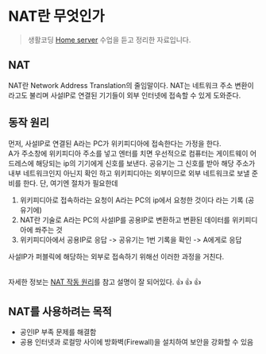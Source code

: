 NAT란 무엇인가 <Badge text="song" />
====================================

> 생활코딩 [Home server](https://opentutorials.org/course/3265/20035) 수업을 듣고 정리한 자료입니다.

NAT
---

NAT란 Network Address Translation의 줄임말이다. NAT는 네트워크 주소 변환이라고도 불리며 사설IP로 연결된 기기들이 외부 인터넷에 접속할 수 있게 도와준다.

동작 원리
---------

먼저, 사설IP로 연결된 A라는 PC가 위키피디아에 접속한다는 가정을 한다.  
A가 주소창에 위키피디아 주소를 넣고 엔터를 치면 우선적으로 컴퓨터는 게이트웨이 어드레스에 해당되는 ip의 기기에게 신호를 보낸다. 공유기는 그 신호를 받아 해당 주소가 내부 네트워크인지 아닌지 확인 하고 위키피디아는 외부이므로 외부 네트워크로 보낼 준비를 한다. 단, 여기엔 절차가 필요한데

1.	위키피디아로 접속하라는 요청이 A라는 PC의 ip에서 요청한 것이다 라는 기록 (공유기에)
2.	NAT란 기술로 A라는 PC의 사설IP를 공용IP로 변환하고 변환된 데이터를 위키피디아에 쏴주는 것
3.	위키피디아에서 공용IP로 응답 -> 공유기는 1번 기록을 확인 -> A에게로 응답  

사설IP가 퍼블릭에 해당하는 외부로 접속하기 위해선 이러한 과정을 거친다.<br><br>

자세한 정보는 [NAT 작동 원리](https://5kyc1ad.tistory.com/254)를 참고 설명이 잘 되어있다. :+1: :+1: :+1:<br>

NAT를 사용하려는 목적
---------------------

-	공인IP 부족 문제를 해결함
-	공용 인터넷과 로컬망 사이에 방화벽(Firewall)을 설치하여 보안을 강화할 수 있음
